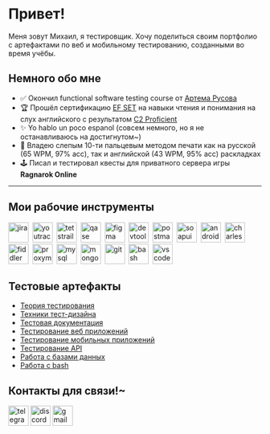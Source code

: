 # Привет!

Меня зовут Михаил, я тестировщик. Хочу поделиться своим портфолио с артефактами по веб и мобильному тестированию, созданными во время учёбы.


## Немного обо мне

- ✅ Окончил functional software testing course от [Артема Русова](https://github.com/artichokeee)
- 🏆 Прошёл сертификацию [EF SET](https://www.efset.org/) на навыки чтения и понимания на слух английского с результатом [C2 Proficient](https://cert.efset.org/F1ZrY2) 
- ✨ Yo hablo un poco espanol (совсем немного, но я не останавливаюсь на достигнутом~)
- 🦀 Владею слепым 10-ти пальцевым методом печати как на русской (65 WPM, 97% acc), так и английской (43 WPM, 95% acc) раскладках
- 🕹️ Писал и тестировал квесты для приватного сервера игры **Ragnarok Online**

---

## Мои рабочие инструменты
<div>
<img src="https://cdn.jsdelivr.net/gh/devicons/devicon/icons/jira/jira-original.svg" title="jira" alt="jira" width="40" height="40"/>&nbsp
<img src="https://upload.wikimedia.org/wikipedia/commons/thumb/8/8d/YouTrack_Icon.svg/1024px-YouTrack_Icon.svg.png?20200803082248" title="youtrack" alt="youtrack" width="40" height="40"/>&nbsp
<img src="https://codahosted.io/packs/21236/unversioned/assets/LOGO/ba1091c59bab89cd2fd0f289622731fe16113d7b00905abe64759c313a4b73b76c1b0426076ed76cb74752234c734131df46992d5b8b48fc13e264240e4f7119f736cfeb64df36ded54b5cbf6198b9cadedf18dd0cac5c7dbcd16e6336c29363cd1292ba" title="testrail" alt="tetstrail" width="40" height="40"/>&nbsp
<img src="https://luna1.co/eb0187.png" title="qase" alt="qase" width="40" height="40"/>&nbsp
<img src="https://cdn.jsdelivr.net/gh/devicons/devicon/icons/figma/figma-original.svg" title="figma" alt="figma" width="40" height="40"/>&nbsp
 <img src="https://d33wubrfki0l68.cloudfront.net/38b5c953a4667366685d55db55d057c86db1fc54/a0fdc/static/acae6b24d940347661ca901ea07f47c1/chrome-dev-logo-icon.png" title="devtools" alt="devtools" width="40" height="40"/>&nbsp
<img src="https://www.svgrepo.com/show/354202/postman-icon.svg" title="postman" alt="postman" width="40" height="40"/>&nbsp
<img src="https://static0.smartbear.co/smartbearbrand/media/images/home/soapui-icon.svg" title="soapui" alt="soapui" width="40" height="40"/>&nbsp
<img src="https://cdn.jsdelivr.net/gh/devicons/devicon/icons/androidstudio/androidstudio-original.svg" title="android-studio" alt="android-studio" width="40" height="40"/>&nbsp
<img src="https://encrypted-tbn0.gstatic.com/images?q=tbn:ANd9GcQROk-Pafym6aN520pbMK2b5haiYPKU4LW2Pw&s" title="charles-proxy" alt="charles-proxy" width="40" height="40"/>&nbsp
<img src="https://www.megaleechers.com/storage/Fiddler-Everywhere-Icon.png" title="fiddler" alt="fiddler" width="40" height="40"/>&nbsp
<img src="https://ph-files.imgix.net/f1aba60e-b071-4afd-bde6-7c123853a3ae.png?auto=format" title="proxyman" alt="proxyman" width="40" height="40"/>&nbsp
<img src="https://cdn.jsdelivr.net/gh/devicons/devicon/icons/mysql/mysql-original.svg" title="mysql" alt="mysql" width="40" height="40"/>&nbsp
<img src="https://cdn.jsdelivr.net/gh/devicons/devicon/icons/mongodb/mongodb-original.svg" title="mongodb" alt="mongodb" width="40" height="40"/>&nbsp
<img src="https://cdn.jsdelivr.net/gh/devicons/devicon/icons/git/git-original.svg" title="git" alt="git" width="40" height="40"/>&nbsp
<img src="https://upload.wikimedia.org/wikipedia/commons/thumb/4/4b/Bash_Logo_Colored.svg/1024px-Bash_Logo_Colored.svg.png?20180723054350" title="bash" alt="bash" width="40" height="40"/>&nbsp
<img src="https://cdn.jsdelivr.net/gh/devicons/devicon/icons/vscode/vscode-original.svg" title="vscode" alt="vscode" width="40" height="40"/>&nbsp
</div>

## Тестовые артефакты

- [Теория тестирования](https://github.com/Leesmike/theory)
- [Техники тест-дизайна](https://github.com/Leesmike/design)
- [Тестовая документация](https://github.com/Leesmike/docs)
- [Тестирование веб приложений](https://github.com/Leesmike/web)
- [Тестирование мобильных приложений](https://github.com/Leesmike/mobile)
- [Тестирование API](https://github.com/Leesmike/api)
- [Работа с базами данных](https://github.com/Leesmike/database)
- [Работа с bash](https://github.com/Leesmike/bash)

## Контакты для связи!~
<a href="https://t.me/Elsydeon90" target="_blank"><img src="https://cdn-icons-png.flaticon.com/512/2111/2111646.png" width="40" height="40" alt="telegram"/></a>
<a href="https://discordapp.com/users/100968069903417344" target="_blank"><img src="https://cdn-icons-png.flaticon.com/512/3670/3670157.png" width="40" height="40" alt="discord"/></a>
<a href= "mailto:esparmansion@gmail.com" target="_blank"><img src="https://img.icons8.com/?size=512&id=P7UIlhbpWzZm&format=png" width="40" height="40" alt="gmail"/></a>
